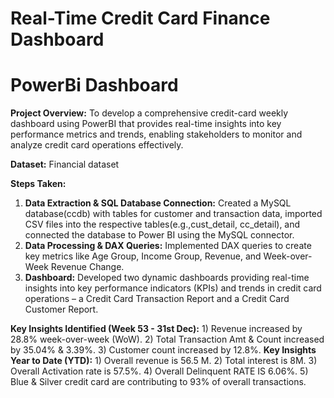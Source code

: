 # Real-Time Credit Card Finance Dashboard
# PowerBi Dashboard
**Project Overview:** To develop a comprehensive credit-card weekly dashboard using PowerBI that provides real-time insights into key performance metrics and trends, enabling stakeholders to monitor and analyze credit card operations effectively.

**Dataset:** Financial dataset

**Steps Taken:**
 1) **Data Extraction & SQL Database Connection:** Created a MySQL database(ccdb) with tables for customer and transaction data, imported CSV files into the respective tables(e.g.,cust_detail, cc_detail), and connected the database to Power BI using the MySQL connector.
 2) **Data Processing & DAX Queries:** Implemented DAX queries to create key metrics like Age Group, Income Group, Revenue, and Week-over-Week Revenue Change.
 3) **Dashboard:** Developed two dynamic dashboards providing real-time insights into key performance indicators (KPIs) and trends in credit card operations – a Credit Card Transaction Report and a Credit Card Customer Report.
    
**Key Insights Identified (Week 53 - 31st Dec):**
      1) Revenue increased by 28.8% week-over-week (WoW).
      2) Total Transaction Amt & Count increased by 35.04% & 3.39%.
      3) Customer count increased by 12.8%.
**Key Insights Year to Date (YTD):**
      1) Overall revenue is 56.5 M.
      2) Total interest is 8M.
      3) Overall Activation rate is 57.5%.
      4) Overall Delinquent RATE IS 6.06%.
      5) Blue & Silver credit card are contributing to 93% of overall transactions.

      




